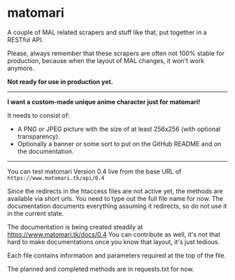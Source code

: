 # matomari

A couple of MAL related scrapers and stuff like that, put together in a RESTful API.

Please, always remember that these scrapers are often not 100% stable for production, because when the layout of MAL changes, it won't work anymore. 

**Not ready for use in production yet.**

---

**I want a custom-made unique anime character just for matomari!**

It needs to consist of:
- A PNG or JPEG picture with the size of at least 256x256 (with optional transparency).
- Optionally a banner or some sort to put on the GitHub README and on the documentation.

---

You can test matomari Version 0.4 live from the base URL of ```https://www.matomari.tk/api/0.4```

Since the redirects in the htaccess files are not active yet, the methods are available via short urls. You need to type out the full file name for now. The documentation documents everything assuming it redirects, so do not use it in the current state.

The documentation is being created steadily at https://www.matomari.tk/docs/0.4
You can contribute as well, it's not that hard to make documentations once you know that layout, it's just tedious.

Each file contains information and parameters required at the top of the file.

The planned and completed methods are in requests.txt for now.
